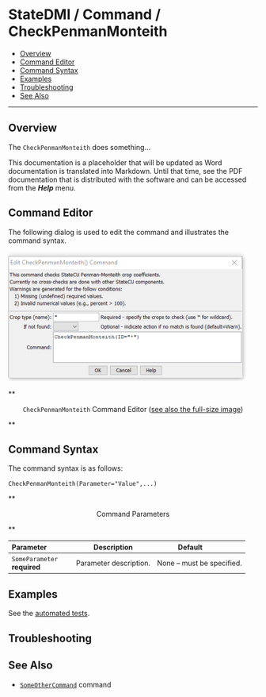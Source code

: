 # StateDMI / Command / CheckPenmanMonteith #

* [Overview](#overview)
* [Command Editor](#command-editor)
* [Command Syntax](#command-syntax)
* [Examples](#examples)
* [Troubleshooting](#troubleshooting)
* [See Also](#see-also)

-------------------------

## Overview ##

The `CheckPenmanMonteith` does something...

This documentation is a placeholder that will be updated as Word documentation is translated into Markdown.
Until that time, see the PDF documentation that is distributed with the software and can be accessed
from the ***Help*** menu.

## Command Editor ##

The following dialog is used to edit the command and illustrates the command syntax.

![CheckPenmanMonteith](CheckPenmanMonteith.png)

**<p style="text-align: center;">
`CheckPenmanMonteith` Command Editor (<a href="../CheckPenmanMonteith.png">see also the full-size image</a>)
</p>**

## Command Syntax ##

The command syntax is as follows:

```text
CheckPenmanMonteith(Parameter="Value",...)
```
**<p style="text-align: center;">
Command Parameters
</p>**

| **Parameter**&nbsp;&nbsp;&nbsp;&nbsp;&nbsp;&nbsp;&nbsp;&nbsp;&nbsp;&nbsp;&nbsp;&nbsp; | **Description** | **Default**&nbsp;&nbsp;&nbsp;&nbsp;&nbsp;&nbsp;&nbsp;&nbsp;&nbsp;&nbsp; |
| --------------|-----------------|----------------- |
|`SomeParameter`<br>**required**|Parameter description.|None – must be specified.|

## Examples ##

See the [automated tests](https://github.com/OpenWaterFoundation/cdss-app-statedmi-main/tree/master/test/regression/commands/CheckPenmanMonteith).

## Troubleshooting ##

## See Also ##

* [`SomeOtherCommand`](../SomeOtherCommand/SomeOtherCommand) command
